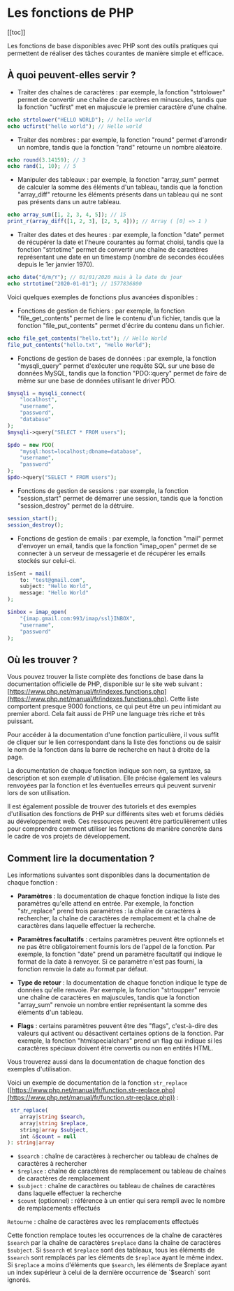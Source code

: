# Les fonctions de PHP

[[toc]]

Les fonctions de base disponibles avec PHP sont des outils pratiques qui permettent de réaliser des tâches courantes de manière simple et efficace.

## À quoi peuvent-elles servir ?

- Traiter des chaînes de caractères : par exemple, la fonction "strtolower" permet de convertir une chaîne de caractères en minuscules, tandis que la fonction "ucfirst" met en majuscule le premier caractère d'une chaîne.

```php
echo strtolower("HELLO WORLD"); // hello world
echo ucfirst("hello world"); // Hello world
```

- Traiter des nombres : par exemple, la fonction "round" permet d'arrondir un nombre, tandis que la fonction "rand" retourne un nombre aléatoire.

```php
echo round(3.14159); // 3
echo rand(1, 10); // 5
```

- Manipuler des tableaux : par exemple, la fonction "array_sum" permet de calculer la somme des éléments d'un tableau, tandis que la fonction "array_diff" retourne les éléments présents dans un tableau qui ne sont pas présents dans un autre tableau.

```php
echo array_sum([1, 2, 3, 4, 5]); // 15
print_r(array_diff([1, 2, 3], [2, 3, 4])); // Array ( [0] => 1 )
```

- Traiter des dates et des heures : par exemple, la fonction "date" permet de récupérer la date et l'heure courantes au format choisi, tandis que la fonction "strtotime" permet de convertir une chaîne de caractères représentant une date en un timestamp (nombre de secondes écoulées depuis le 1er janvier 1970).

```php
echo date("d/m/Y"); // 01/01/2020 mais à la date du jour
echo strtotime("2020-01-01"); // 1577836800
```

Voici quelques exemples de fonctions plus avancées disponibles :

- Fonctions de gestion de fichiers : par exemple, la fonction "file_get_contents" permet de lire le contenu d'un fichier, tandis que la fonction "file_put_contents" permet d'écrire du contenu dans un fichier.

```php
echo file_get_contents("hello.txt"); // Hello World
file_put_contents("hello.txt", "Hello World");
```

- Fonctions de gestion de bases de données : par exemple, la fonction "mysqli_query" permet d'exécuter une requête SQL sur une base de données MySQL, tandis que la fonction "PDO::query" permet de faire de même sur une base de données utilisant le driver PDO.

```php
$mysqli = mysqli_connect(
    "localhost",
    "username",
    "password",
    "database"
);
$mysqli->query("SELECT * FROM users");

$pdo = new PDO(
    "mysql:host=localhost;dbname=database",
    "username",
    "password"
);
$pdo->query("SELECT * FROM users");
```

- Fonctions de gestion de sessions : par exemple, la fonction "session_start" permet de démarrer une session, tandis que la fonction "session_destroy" permet de la détruire.

```php
session_start();
session_destroy();
```

- Fonctions de gestion de emails : par exemple, la fonction "mail" permet d'envoyer un email, tandis que la fonction "imap_open" permet de se connecter à un serveur de messagerie et de récupérer les emails stockés sur celui-ci.

```php
isSent = mail(
    to: "test@gmail.com",
    subject: "Hello World",
    message: "Hello World"
);

$inbox = imap_open(
    "{imap.gmail.com:993/imap/ssl}INBOX",
    "username",
    "password"
);
```

## Où les trouver ?

Vous pouvez trouver la liste complète des fonctions de base dans la documentation officielle de PHP, disponible sur le site web suivant : [https://www.php.net/manual/fr/indexes.functions.php](https://www.php.net/manual/fr/indexes.functions.php). Cette liste comportent presque 9000 fonctions, ce qui peut être un peu intimidant au premier abord. Cela fait aussi de PHP une language très riche et très puissant.

Pour accéder à la documentation d'une fonction particulière, il vous suffit de cliquer sur le lien correspondant dans la liste des fonctions ou de saisir le nom de la fonction dans la barre de recherche en haut à droite de la page.

La documentation de chaque fonction indique son nom, sa syntaxe, sa description et son exemple d'utilisation. Elle précise également les valeurs renvoyées par la fonction et les éventuelles erreurs qui peuvent survenir lors de son utilisation.

Il est également possible de trouver des tutoriels et des exemples d'utilisation des fonctions de PHP sur différents sites web et forums dédiés au développement web. Ces ressources peuvent être particulièrement utiles pour comprendre comment utiliser les fonctions de manière concrète dans le cadre de vos projets de développement.

## Comment lire la documentation ?

Les informations suivantes sont disponibles dans la documentation de chaque fonction :

- **Paramètres** : la documentation de chaque fonction indique la liste des paramètres qu'elle attend en entrée. Par exemple, la fonction "str_replace" prend trois paramètres : la chaîne de caractères à rechercher, la chaîne de caractères de remplacement et la chaîne de caractères dans laquelle effectuer la recherche.

- **Paramètres facultatifs** : certains paramètres peuvent être optionnels et ne pas être obligatoirement fournis lors de l'appel de la fonction. Par exemple, la fonction "date" prend un paramètre facultatif qui indique le format de la date à renvoyer. Si ce paramètre n'est pas fourni, la fonction renvoie la date au format par défaut.

- **Type de retour** : la documentation de chaque fonction indique le type de données qu'elle renvoie. Par exemple, la fonction "strtoupper" renvoie une chaîne de caractères en majuscules, tandis que la fonction "array_sum" renvoie un nombre entier représentant la somme des éléments d'un tableau.

- **Flags** : certains paramètres peuvent être des "flags", c'est-à-dire des valeurs qui activent ou désactivent certaines options de la fonction. Par exemple, la fonction "htmlspecialchars" prend un flag qui indique si les caractères spéciaux doivent être convertis ou non en entités HTML.

Vous trouverez aussi dans la documentation de chaque fonction des exemples d'utilisation.

Voici un exemple de documentation de la fonction `str_replace` ([https://www.php.net/manual/fr/function.str-replace.php](https://www.php.net/manual/fr/function.str-replace.php)) :

```php
 str_replace(
    array|string $search,
    array|string $replace,
    string|array $subject,
    int &$count = null
): string|array
```

- `$search` : chaîne de caractères à rechercher ou tableau de chaînes de caractères à rechercher
- `$replace` : chaîne de caractères de remplacement ou tableau de chaînes de caractères de remplacement
- `$subject` : chaîne de caractères ou tableau de chaînes de caractères dans laquelle effectuer la recherche
- `$count` (optionnel) : référence à un entier qui sera rempli avec le nombre de remplacements effectués

`Retourne` : chaîne de caractères avec les remplacements effectués

Cette fonction remplace toutes les occurrences de la chaîne de caractères `$search` par la chaîne de caractères `$replace` dans la chaîne de caractères `$subject`. Si `$search` et `$replace` sont des tableaux, tous les éléments de `$search` sont remplacés par les éléments de `$replace` ayant le même index. Si `$replace` a moins d'éléments que `$search`, les éléments de $replace ayant un index supérieur à celui de la dernière occurrence de `$search` sont ignorés.
